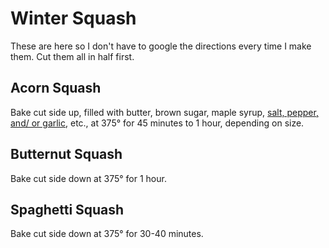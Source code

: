 # Winter Squash

These are here so I don't have to google the directions every time I make them.  Cut them all in half first.

## Acorn Squash

Bake cut side up, filled with butter, brown sugar, maple syrup, [salt, pepper, and/ or garlic](https://www.thekitchn.com/how-to-cook-acorn-squash-223015), etc., at 375° for 45 minutes to 1 hour, depending on size.

## Butternut Squash

Bake cut side down at 375° for 1 hour.

## Spaghetti Squash

Bake cut side down at 375° for 30-40 minutes.
